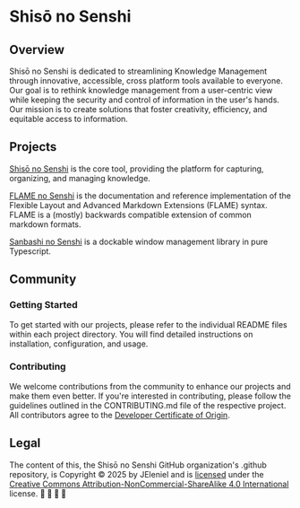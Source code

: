 # Shisō no Senshi

## Overview

Shisō no Senshi is dedicated to streamlining Knowledge Management through innovative, accessible, cross platform tools available to everyone. Our goal is to rethink knowledge management from a user-centric view while keeping the security and control of information in the user's hands. Our mission is to create solutions that foster creativity, efficiency, and equitable access to information.

## Projects

[Shisō no Senshi](https://github.com/Shiso-no-Senshi/shiso-no-senshi) is the core tool, providing the platform for capturing, organizing, and managing knowledge.

[FLAME no Senshi](https://github.com/Shiso-no-Senshi/flame-no-senshi) is the documentation and reference implementation of the Flexible Layout and Advanced Markdown Extensions (FLAME) syntax. FLAME is a (mostly) backwards compatible extension of common markdown formats.

[Sanbashi no Senshi](https://github.com/Shiso-no-Senshi/sanbashi-no-senshi) is a dockable window management library in pure Typescript.

## Community

### Getting Started

To get started with our projects, please refer to the individual README files within each project directory. You will find detailed instructions on installation, configuration, and usage.

### Contributing

We welcome contributions from the community to enhance our projects and make them even better. If you're interested in contributing, please follow the guidelines outlined in the CONTRIBUTING.md file of the respective project. All contributors agree to the [Developer Certificate of Origin](<DCO.md>).

## Legal

 The content of this, the Shisō no Senshi GitHub organization's .github repository, is Copyright © 2025 by JEleniel and is [licensed](<LICENSE.md>) under the [Creative Commons Attribution-NonCommercial-ShareAlike 4.0 International](<https://creativecommons.org/licenses/by-nc-sa/4.0/>) license. **🅭 🅯 🄏 🄎**
